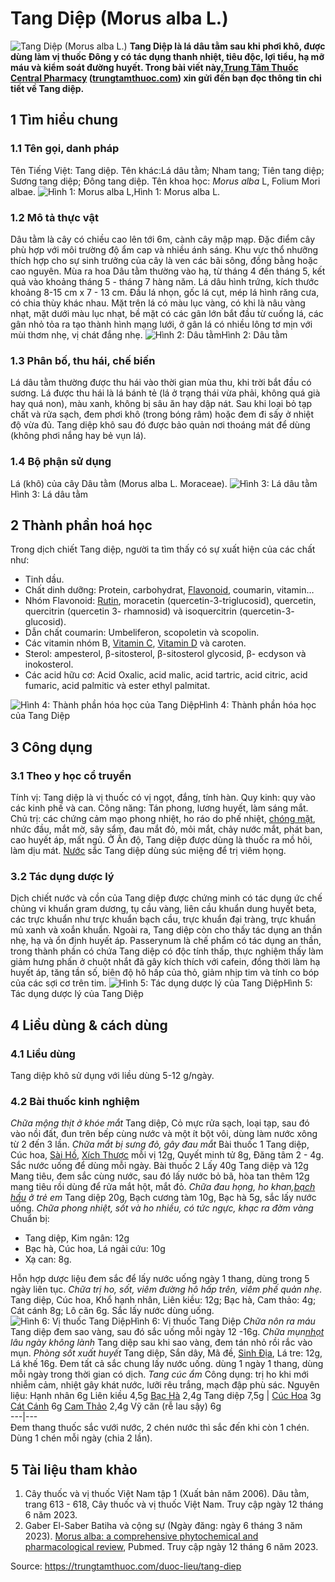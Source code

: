# Tang Diệp (Morus alba L.)

![Tang Diệp \(Morus alba L.\)](https://trungtamthuoc.com/images/others/tang-diep-8-6550.jpg)
**Tang Diệp là lá dâu tằm sau khi phơi khô, được dùng làm vị thuốc Đông y có tác dụng thanh nhiệt, tiêu độc, lợi tiểu, hạ mỡ máu và kiểm soát đường huyết. Trong bài viết này,[Trung Tâm Thuốc Central Pharmacy](https://trungtamthuoc.com/ "Trung Tâm Thuốc Central Pharmacy") ([trungtamthuoc.com](https://trungtamthuoc.com/ "trungtamthuoc.com")) xin gửi đến bạn đọc thông tin chi tiết về Tang diệp.**
##  1 Tìm hiểu chung
### 1.1 Tên gọi, danh pháp 
Tên Tiếng Việt: Tang diệp.
Tên khác:Lá dâu tằm; Nham tang; Tiên tang diệp; Sương tang diệp; Đông tang diệp.
Tên khoa học: _Morus alba_ L, Folium Mori albae.
![Hình 1: Morus alba L,](https://trungtamthuoc.com/images/item/tang-diep-7.jpg)Hình 1: Morus alba L.
### 1.2 Mô tả thực vật
Dâu tằm là cây có chiều cao lên tới 6m, cành cây mập mạp. Đặc điểm cây phù hợp với môi trường độ ẩm cap và nhiều ánh sáng. Khu vực thổ nhưỡng thích hợp cho sự sinh trưởng của cây là ven các bãi sông, đồng bằng hoặc cao nguyên. Mùa ra hoa Dâu tằm thường vào hạ, từ tháng 4 đến tháng 5, kết quả vào khoảng tháng 5 - tháng 7 hàng năm.
Lá dâu hình trứng, kích thước khoảng 8-15 cm x 7 - 13 cm. Đầu lá nhọn, gốc lá cụt, mép lá hình răng cưa, có chia thùy khác nhau. Mặt trên lá có màu lục vàng, có khi là nâu vàng nhạt, mặt dưới màu lục nhạt, bề mặt có các gân lớn bắt đầu từ cuống lá, các gân nhỏ tỏa ra tạo thành hình mạng lưới, ở gân lá có nhiều lông tơ mịn với mùi thơm nhẹ, vị chát đắng nhẹ.
![Hình 2: Dâu tằm](https://trungtamthuoc.com/images/item/tang-diep-3.jpg)Hình 2: Dâu tằm
### 1.3 Phân bố, thu hái, chế biến 
Lá dâu tằm thường được thu hái vào thời gian mùa thu, khi trời bắt đầu có sương. Lá được thu hái là lá bánh tẻ (lá ở trạng thái vừa phải, không quá già hay quá non), màu xanh, không bị sâu ăn hay dập nát. Sau khi loại bỏ tạp chất và rửa sạch, đem phơi khô (trong bóng râm) hoặc đem đi sấy ở nhiệt độ vừa đủ. Tang diệp khô sau đó được bảo quản nơi thoáng mát để dùng (không phơi nắng hay bẻ vụn lá).
### 1.4 Bộ phận sử dụng 
Lá (khô) của cây Dâu tằm (Morus alba L. Moraceae).
![Hình 3: Lá dâu tằm ](https://trungtamthuoc.com/images/item/tang-diep-4.jpg)Hình 3: Lá dâu tằm 
##  2 Thành phần hoá học
Trong dịch chiết Tang diệp, người ta tìm thấy có sự xuất hiện của các chất như: 
  * Tinh dầu.
  * Chất dinh dưỡng: Protein, carbohydrat, [Flavonoid](https://trungtamthuoc.com/hoat-chat/flavonoid "Flavonoid"), coumarin, vitamin… 
  * Nhóm Flavonoid: [Rutin](https://trungtamthuoc.com/hoat-chat/rutin "Rutin"), moracetin (quercetin-3-triglucosid), quercetin, quercitrin (quercetin 3- rhamnosid) và isoquercitrin (quercetin-3- glucosid). 
  * Dẫn chất coumarin: Umbeliferon, scopoletin và scopolin.
  * Các vitamin nhóm B, [Vitamin C](https://trungtamthuoc.com/hoat-chat/vitamin-c "Vitamin C"), [Vitamin D](https://trungtamthuoc.com/hoat-chat/vitamin-d "Vitamin D") và caroten.
  * Sterol: ampesterol, β-sitosterol, β-sitosterol glycosid, β- ecdyson và inokosterol. 
  * Các acid hữu cơ: Acid Oxalic, acid malic, acid tartric, acid citric, acid fumaric, acid palmitic và ester ethyl palmitat.


![Hình 4: Thành phần hóa học của Tang Diệp](https://trungtamthuoc.com/images/item/tang-diep-6.jpg)Hình 4: Thành phần hóa học của Tang Diệp
##  3 Công dụng
### 3.1 Theo y học cổ truyền 
Tính vị: Tang diệp là vị thuốc có vị ngọt, đắng, tính hàn.
Quy kinh: quy vào các kinh phế và can. 
Công năng: Tán phong, lương huyết, làm sáng mắt. 
Chủ trị: các chứng cảm mạo phong nhiệt, ho ráo do phế nhiệt, [chóng mặt](https://trungtamthuoc.com/bai-viet/chong-mat "chóng mặt"), nhức đầu, mắt mờ, sây sẩm, đau mắt đỏ, mỏi mắt, chảy nước mắt, phát ban, cao huyết áp, mất ngủ. 
Ở Ấn độ, Tang diệp được dùng là thuốc ra mồ hôi, làm dịu mát. [Nước](https://trungtamthuoc.com/hoat-chat/nuoc "Nước") sắc Tang diệp dùng súc miệng để trị viêm họng.
### 3.2 Tác dụng dược lý
Dịch chiết nước và cồn của Tang diệp được chứng minh có tác dụng ức chế chủng vi khuẩn gram dương, tụ cầu vàng, liên cầu khuẩn dung huyết beta, các trực khuẩn như trực khuẩn bạch cầu, trực khuẩn đại tràng, trực khuẩn mủ xanh và xoắn khuẩn.
Ngoài ra, Tang diệp còn cho thấy tác dụng an thần nhẹ, hạ và ổn định huyết áp.
Passerynum là chế phẩm có tác dụng an thần, trong thành phần có chứa Tang diệp có độc tính thấp, thực nghiệm thấy làm giảm hưng phấn ở chuột nhắt đã gây kích thích với cafein, đồng thời làm hạ huyết áp, tăng tần số, biên độ hô hấp của thỏ, giảm nhịp tim và tính co bóp của các sợi cơ trên tim.
![Hình 5: Tác dụng dược lý của Tang Diệp](https://trungtamthuoc.com/images/item/tang-diep-5.jpg)Hình 5: Tác dụng dược lý của Tang Diệp
##  4 Liều dùng & cách dùng
### 4.1 Liều dùng
Tang diệp khô sử dụng với liều dùng 5-12 g/ngày.
### 4.2 Bài thuốc kinh nghiệm
_Chữa mộng thịt ở khóe mắt_
Tang diệp, Cỏ mực rửa sạch, loại tạp, sau đó vào nồi đất, đun trên bếp cùng nước và một ít bột vôi, dùng làm nước xông từ 2 đến 3 lần.
_Chữa mắt bị sưng đỏ, gây đau mắt_
Bài thuốc 1
Tang diệp, Cúc hoa, [Sài Hồ](https://trungtamthuoc.com/hoat-chat/sai-ho "Sài Hồ"), [Xích Thược](https://trungtamthuoc.com/hoat-chat/xich-thuoc "Xích Thược") mỗi vị 12g, Quyết minh tử 8g, Đăng tâm 2 - 4g.
Sắc nước uống để dùng mỗi ngày.
Bài thuốc 2
Lấy 40g Tang diệp và 12g Mang tiêu, đem sắc cùng nước, sau đó lấy nước bỏ bã, hòa tan thêm 12g mang tiêu rồi dùng để rửa mắt hột, mắt đỏ.
_Chữa đau họng, ho khan,[bạch hầu](https://trungtamthuoc.com/bai-viet/benh-bach-hau-nhung-dieu-can-biet "bạch hầu") ở trẻ em_
Tang diệp 20g, Bạch cương tàm 10g, Bạc hà 5g, sắc lấy nước uống.
_Chữa phong nhiệt, sốt và ho nhiều, có tức ngực, khạc ra đờm vàng_
Chuẩn bị:
  * Tang diệp, Kim ngân: 12g
  * Bạc hà, Cúc hoa, Lá ngải cứu: 10g
  * Xạ can: 8g.


Hỗn hợp dược liệu đem sắc để lấy nước uống ngày 1 thang, dùng trong 5 ngày liên tục.
_Chữa trị ho, sốt, viêm đường hô hấp trên, viêm phế quản nhẹ._
Tang diệp, Cúc hoa, Khổ hạnh nhân, Liên kiều: 12g; Bạc hà, Cam thảo: 4g; Cát cánh 8g; Lô căn 6g.
Sắc lấy nước dùng uống.
![Hình 6: Vị thuốc Tang Diệp](https://trungtamthuoc.com/images/item/tang-diep-1.jpg)Hình 6: Vị thuốc Tang Diệp
_Chữa nôn ra máu_
Tang diệp đem sao vàng, sau đó sắc uống mỗi ngày 12 -16g.
_Chữa mụn[nhọt](https://trungtamthuoc.com/bai-viet/nhot "nhọt") lâu ngày không lành_
Tang diệp sau khi sao vàng, đem tán nhỏ rồi rắc vào mụn.
_Phòng sốt xuất huyết_
Tang diệp, Sắn dây, Mã đề, [Sinh Địa](https://trungtamthuoc.com/hoat-chat/sinh-dia "Sinh Địa"), Lá tre: 12g, Lá khế 16g.
Đem tất cả sắc chung lấy nước uống. dùng 1 ngày 1 thang, dùng mỗi ngày trong thời gian có dịch.
_Tang cúc ẩm_
Công dụng: trị ho khi mới nhiễm cảm, nhiệt gây khát nước, lưỡi rêu trắng, mạch đập phù sác.
Nguyên liệu:
Hạnh nhân 6g Liên kiều 4,5g [Bạc Hà](https://trungtamthuoc.com/duoc-lieu/bac-ha "Bạc Hà") 2,4g Tang diệp 7,5g  |  [Cúc Hoa](https://trungtamthuoc.com/hoat-chat/cuc-hoa "Cúc Hoa") 3g [Cát Cánh](https://trungtamthuoc.com/duoc-lieu/cat-canh-74 "Cát Cánh") 6g [Cam Thảo](https://trungtamthuoc.com/duoc-lieu/cam-thao-32 "Cam Thảo") 2,4g Vỹ căn (rễ lau sậy) 6g   
---|---  
Đem thang thuốc sắc vưới nước, 2 chén nước thì sắc đến khi còn 1 chén. Dùng 1 chén mỗi ngày (chia 2 lần).
##  5 Tài liệu tham khảo
1. Cây thuốc và vị thuốc Việt Nam tập 1 (Xuất bản năm 2006). Dâu tằm, trang 613 - 618, Cây thuốc và vị thuốc Việt Nam. Truy cập ngày 12 tháng 6 năm 2023.
2. Gaber El-Saber Batiha và cộng sự (Ngày đăng: ngày 6 tháng 3 năm 2023). [Morus alba: a comprehensive phytochemical and pharmacological review](https://www.ncbi.nlm.nih.gov/pmc/articles/PMC10244279/), Pubmed. Truy cập ngày 12 tháng 6 năm 2023.


Source: https://trungtamthuoc.com/duoc-lieu/tang-diep